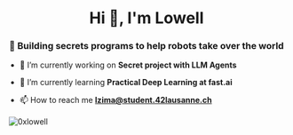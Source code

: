 <h1 align="center">Hi 👋, I'm Lowell</h1>
<h3 align="center">🔮 Building secrets programs to help robots take over the world</h3>

- 🔭 I’m currently working on **Secret project with LLM Agents**

- 🌱 I’m currently learning **Practical Deep Learning at fast.ai**

- 📫 How to reach me **lzima@student.42lausanne.ch**

<p>&nbsp;<img align="center" src="https://github-readme-stats.vercel.app/api?username=0xlowell&show_icons=true&locale=en" alt="0xlowell" /></p>
